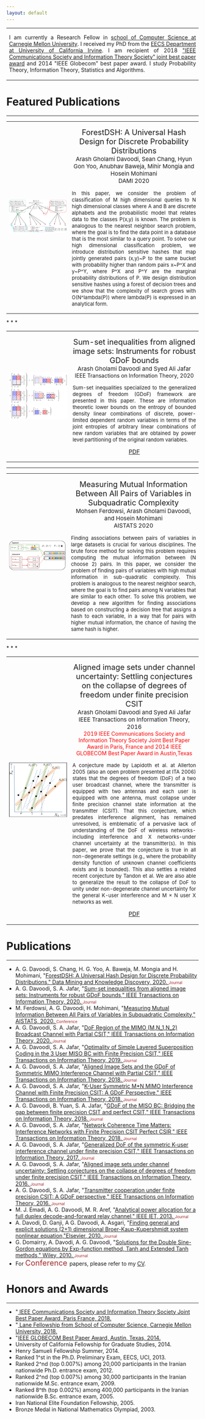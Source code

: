 ```yaml
---
layout: default
---
```

<div class="menu-container noselect">
   <table class="content-table">
      <tr>
        <td>
          <p align="justify" class="text right-align text-large add-top-margin" style="width:100%;">
              I am currently a Research Fellow in <a href="https://www.cs.cmu.edu/"> school of Computer Science at Carnegie Mellon University</a>. I received my PhD from the <a href="https://engineering.uci.edu/dept/eecs">EECS Department at University of California Irvine</a>. I am recipient of 2018 <a href="https://ieeexplore.ieee.org/abstract/document/8581557">"IEEE Communications Society and Information Theory Society" joint best paper award</a> and 2014 "IEEE Globecom" best paper award. I study Probability Theory, Information Theory, Statistics and Algorithms.
          </p>
        </td>
      </tr>
   </table>
</div>




# Featured Publications
* * *

<div class="menu-container noselect">
   <table class="content-table">
    <col width="500px" />
    <col width="800px" />
      <tr>
        <td>
          <img class="left-align image noselect" src="/images/figgg.png" width="1000">
        </td>
        <td>
          <p  class="text right-align text-large add-top-margin" align="center">
            <font style="font-size:20px">ForestDSH: A Universal Hash Design for Discrete Probability Distributions</font><br>
            <font style="font-size:15px">Arash Gholami Davoodi, Sean Chang, Hyun Gon Yoo, Anubhav Baweja, Mihir Mongia and Hosein Mohimani<br>
            DAMI 2020</font><br></p>
           <p align="justify" class="text right-align text-large add-top-margin">
            <font style="font-size:13px">In this paper, we consider the problem of classification of M high dimensional queries to N high dimensional classes  where A and B are discrete alphabets and the probabilistic model that relates data to the classes P(x,y) is known. The problem is analogous to the  nearest neighbor search problem, where the goal is to find the data point in a database that is the most similar to a query point. To solve our high dimensional classification problem, we introduce distribution sensitive hashes that map jointly generated pairs (x,y)~P  to the same bucket with probability higher than random pairs x~P^X and y~P^Y, where  P^X and P^Y are the marginal probability distributions of P. We design distribution sensitive hashes using a forest of decision trees and we show that the complexity of search grows with O(N^lambda(P)) where lambda(P) is expressed in an analytical form.  </font><br>
<font style="font-size:15px"> </font>
          </p>
        </td>
      </tr>
   </table>
</div>
* * *

<div class="menu-container noselect">
   <table class="content-table">
    <col width="500px" />
    <col width="800px" />
      <tr>
        <td>
          <img class="left-align image noselect" src="/images/figs.png" width="1000">
        </td>
        <td>
          <p class="text right-align text-large add-top-margin" style="width:100%;" align="center">
            <font style="font-size:20px">Sum-set inequalities from aligned image sets: Instruments for robust GDoF bounds </font><br>
            <font style="font-size:15px">Arash Gholami Davoodi and Syed Ali Jafar</font><br>
              IEEE Transactions  on Information Theory, 2020<br>
             </p>
             <p align="justify" class="text right-align text-large add-top-margin" style="width:100%;" >
            <font style="font-size:13px">Sum-set inequalities specialized to the generalized degrees of freedom (GDoF)
framework are presented in this paper. These are information theoretic lower bounds on the entropy of bounded density
linear combinations of discrete, power-limited dependent random variables in terms of the joint
entropies of arbitrary linear combinations of new random variables that are obtained by power
level partitioning of the original random variables. </font><br>
                </p>
           <p class="text right-align text-large add-top-margin" style="width:100%;" align="center">
<font style="font-size:15px"> <a href="https://arxiv.org/pdf/1703.01168.pdf">PDF</a> </font>
          </p>
        </td>
      </tr>
   </table>
</div>

* * *

<div class="menu-container noselect">
   <table class="content-table">
    <col width="500px" />
    <col width="800px" />
      <tr>
        <td>
          <img class="left-align image noselect" src="/images/Model.png" width="1000">
        </td>
        <td>
          <p  class="text right-align text-large add-top-margin" align="center">
            <font style="font-size:20px">Measuring Mutual Information Between All Pairs of Variables in Subquadratic Complexity</font><br>
            <font style="font-size:15px">Mohsen Ferdowsi, Arash Gholami Davoodi,  and Hosein Mohimani<br>
            AISTATS 2020</font><br>
            </p>
            <p align="justify" class="text right-align text-large add-top-margin" >
            <font style="font-size:13px">Finding associations between pairs of variables in large datasets is crucial for various disciplines. The brute force method for solving this problem requires computing the mutual information between (N choose 2) pairs. In this paper, we consider the problem of finding pairs of variables with high mutual information in sub-quadratic complexity. This problem is analogous to the nearest neighbor search, where the goal is to find pairs
among N variables that are similar to each other. To solve this problem, we develop a
new algorithm for finding associations based on constructing a decision tree that assigns a
hash to each variable, in a way that for pairs with higher mutual information, the chance
of having the same hash is higher. </font><br>
<font style="font-size:15px"> </font>
          </p>
        </td>
      </tr>
   </table>
</div>
* * *
<div class="menu-container noselect">
   <table class="content-table">
    <col width="500px" />
    <col width="800px" />
      <tr>
        <td>
          <img class="left-align image noselect" src="/images/ALS.png" width="1000">
        </td>
        <td>
          <p  class="text cright-align text-large add-top-margin" style="width:100%;" align="center">
              <font style="font-size:20px">Aligned image sets under channel uncertainty: Settling conjectures on the collapse of degrees of freedom under finite precision CSIT </font><br>
              <font style="font-size:15px">Arash Gholami Davoodi and Syed Ali Jafar<br>
                 IEEE Transactions on Information Theory, 2016</font><br>
              <font style="color:red;"> 2019 IEEE Communications Society and Information Theory Society Joint Best Paper Award in Paris, France and 2014 IEEE GLOBECOM Best Paper Award in Austin,Texas </font><br> 
             </p>
             <p align="justify" class="text right-align text-large add-top-margin" >
               <font style="font-size:13px">A conjecture made by Lapidoth et al. at Allerton 2005 (also an open problem presented at ITA 2006) states that the degrees of freedom (DoF) of a two user broadcast channel, where the transmitter is equipped with two antennas and each user is equipped with one antenna, must collapse under finite precision channel state information at the transmitter (CSIT). That this conjecture, which predates interference alignment, has remained unresolved, is emblematic of a pervasive lack of understanding of the DoF of wireless networks-including interference and X networks-under channel uncertainty at the transmitter(s). In this paper, we prove that the conjecture is true in all non-degenerate settings (e.g., where the probability density function of unknown channel coefficients exists and is bounded). This also settles a related recent conjecture by Tandon et al. We are also able to generalize the result to the collapse of DoF to unity under non-degenerate channel uncertainty for the general K-user interference and M × N user X networks as well. </font><br>
                </p>
           <p  class="text right-align text-large add-top-margin" align="center">
             <a href="https://ieeexplore.ieee.org/abstract/document/7502087"><font style="font-size:15px">PDF</font></a>
           </p>  
         </td>
      </tr>
   </table>
</div>


# Publications
* * *
<ul>
  <li>A. G. Davoodi, S. Chang, H. G. Yoo, A. Baweja, M. Mongia and H. Mohimani, "<a href="">ForestDSH: A Universal Hash Design for Discrete Probability Distributions," Data Mining and Knowledge Discovery, 2020. </a>  <span style="color:brown;font-size:10px">  Journal </span>  </li>
   <li>A. G. Davoodi, S. A. Jafar, "<a href="https://arxiv.org/pdf/1703.01168.pdf">Sum-set inequalities from aligned image sets: Instruments for robust GDoF bounds," IEEE Transactions on Information Theory, 2020. </a>  <span style="color:brown;font-size:10px">  Journal </span>  </li>
   <li>M. Ferdowsi, A. G. Davoodi, H. Mohimani, "<a href="http://proceedings.mlr.press/v108/ferdosi20a/ferdosi20a.pdf">Measuring Mutual Information Between All Pairs of Variables in Subquadratic Complexity," AISTATS, 2020. </a>  <span style="color:brown;font-size:10px">  Conference </span>  </li>  
  <li>A. G. Davoodi, S. A. Jafar, "<a href="https://ieeexplore.ieee.org/abstract/document/8849793">DoF Region of the MIMO (M,N_1,N_2) Broadcast Channel with Partial CSIT," IEEE Transactions on Information Theory, 2020. </a>  <span style="color:brown;font-size:10px">  Journal </span>  </li>
  <li>A. G. Davoodi, S. A. Jafar, "<a href="https://ieeexplore.ieee.org/abstract/document/8756112">Optimality of Simple Layered Superposition Coding in the 3 User MISO BC with Finite Precision CSIT," IEEE Transactions on Information Theory, 2019. </a>  <span style="color:brown;font-size:10px">  Journal </span>  </li>
  <li>A. G. Davoodi, S. A. Jafar, "<a href="https://ieeexplore.ieee.org/abstract/document/8478408">Aligned Image Sets and the GDoF of Symmetric MIMO Interference Channel with Partial CSIT," IEEE Transactions on Information Theory, 2018. </a>  <span style="color:brown;font-size:10px">  Journal </span>  </li>
     <li>A. G. Davoodi, S. A. Jafar, "<a href="https://ieeexplore.ieee.org/abstract/document/8409477">K-User Symmetric M*N MIMO Interference Channel with Finite Precision CSIT: A GDoF Perspective," IEEE Transactions on Information Theory, 2018. </a>  <span style="color:brown;font-size:10px">  Journal </span>  </li>
     <li>A. G. Davoodi, B. Yuan, S. A. Jafar, "<a href="http://ieeexplore.ieee.org/stamp/stamp.jsp?arnumber=7541508&tag=1">GDoF of the MISO BC: Bridging the gap between finite precision CSIT and perfect CSIT," IEEE Transactions on Information Theory, 2018. </a> <span style="color:brown;font-size:10px">  Journal </span>  </li>
     <li>A. G. Davoodi, S. A. Jafar, "<a href="https://ieeexplore.ieee.org/abstract/document/8360458">Network Coherence Time Matters: Interference Networks with Finite Precision CSIT Perfect CSIR," IEEE Transactions on Information Theory, 2018. </a>  <span style="color:brown;font-size:10px">  Journal </span>  </li>
   <li>A. G. Davoodi, S. A. Jafar, "<a href="https://ieeexplore.ieee.org/abstract/document/7541510">Generalized DoF of the symmetric K-user interference channel under finite precision CSIT," IEEE Transactions on Information Theory, 2017. </a>  <span style="color:brown;font-size:10px">  Journal </span>  </li>
    <li>A. G. Davoodi, S. A. Jafar, "<a href="https://ieeexplore.ieee.org/abstract/document/7502087">Aligned image sets under channel uncertainty: Settling conjectures on the collapse of degrees of freedom under finite precision CSIT," IEEE Transactions on Information Theory, 2016. </a>  <span style="color:brown;font-size:10px">  Journal </span>  </li>
      <li>A. G. Davoodi, S. A. Jafar, "<a href="https://ieeexplore.ieee.org/abstract/document/7604114">Transmitter cooperation under finite precision CSIT: A GDoF perspective," IEEE Transactions on Information Theory, 2016. </a>  <span style="color:brown;font-size:10px">  Journal </span>  </li>
   <li>M. J. Emadi, A. G. Davoodi, M. R. Aref, "<a href="https://ieeexplore.ieee.org/abstract/document/6555770">Analytical power allocation for a full duplex decode-and-forward relay channel," IEEE IET, 2013. </a>  <span style="color:brown;font-size:10px">  Journal </span> </li>
   <li>A. Davodi, D. Ganji, A G. Davoodi, A. Asgari, "<a href="https://www.sciencedirect.com/science/article/abs/pii/S0096300309005359">Finding general and explicit solutions (2+1) dimensional Broer-Kaup-Kupershmidt system nonlinear equation,"Elsevier, 2010. </a>  <span style="color:brown;font-size:10px">  Journal </span>  </li>
   <li> G. Domairry, A. Davodi, A. G. Davoodi, "<a  href="https://onlinelibrary.wiley.com/doi/abs/10.1002/num.20440">Solutions for the Double Sine-Gordon equations by Exp-function method, Tanh and Extended Tanh methods," Wiley, 2010. </a>  <span style="color:brown;font-size:10px">  Journal </span> </li>
   <li>For <span style="color:brown;font-size:20px">  Conference </span> papers, please refer to my <a href="https://arashgholami.github.io/Resume.pdf">CV</a>. </li>
   
</ul>

# Honors and Awards
* * *

<ul>
 <li> "<a href="https://ieeexplore.ieee.org/abstract/document/8581557"> IEEE Communications Society and Information Theory Society Joint Best Paper Award, Paris France, 2018.</a> </li>
<li>"<a href="http://www.cbd.cmu.edu/directory/fellows/current-lane-fellows/"> Lane Fellowship from School of Computer Science, Carnegie Mellon University, 2018.</a></li>
<li>"<a href="http://engineering.uci.edu/news/2015/1/engineering-professors-and-graduate-students-win-ieee-best-paper-awards">IEEE GLOBECOM Best Paper Award, Austin, Texas, 2014.</a></li>
<li>University of California Fellowship for Graduate Studies, 2014.</li>
<li>Henry Samueli Fellowship Summer, 2014.</li>
<li>Ranked 1^st in the Ph.D. Preliminary Exam, EECS, UCI, 2013.</li>
<li>Ranked 2^nd (top 0.007%) among 20,000 participants in the Iranian nationwide Ph.D. entrance exam, 2012.</li>
<li>Ranked 2^nd (top 0.007%) among 30,000 participants in the Iranian nationwide M.Sc. entrance exam, 2009.</li>
<li>Ranked  8^th (top 0.002%) among 400,000 participants in the Iranian nationwide B.Sc. entrance exam, 2005.</li>
<li>Iran National Elite Foundation Fellowship, 2005.</li>
<li>Bronze Medal in National Mathematics Olympiad, 2003.</li>

</ul>


